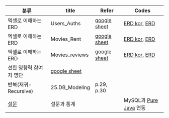 | 분류 | title | Refer | Codes |
| ----- | --- | ------ | ------ |
| 엑셀로 이해하는 ERD |  Users_Auths  | [google sheet](https://docs.google.com/spreadsheets/d/1dqRAKg9Hl7gOh1Ggjj5Q5eGea8fMjyO5/edit#gid=1779620113) | [ERD kor](./projects/excel_erds/Users_Auths_kor.vuerd), [ERD](./projects/excel_erds/Users_Auths.vuerd) |
| 엑셀로 이해하는 ERD | Movies_Rent | [google sheet](https://docs.google.com/spreadsheets/d/169ItvOOWA1sKsMN4isgYPVX7hrhE5yYnQkwaFJitqUg/edit#gid=0) | [ERD kor](./projects/excel_erds/Movies_Rents_kor.vuerd), [ERD](./projects/excel_erds/Movies_Rents.vuerd)|
| 엑셀로 이해하는 ERD | Movies_reviews   | [google sheet ](https://docs.google.com/spreadsheets/d/1xHF-54RIRfYPNv-pFuIud8_bv4R2rHWJjK_BxIWZKQA/edit#gid=1202945779) | [ERD kor](./projects/excel_erds/Movies_reviews_kor.vuerd), [ERD](./projects/excel_erds/Movies_reviews.vuerd) |
| 선한 영향력 참여자 명단 | [google sheet](https://docs.google.com/spreadsheets/d/19w5WcWmFKs9F3pd3kHcMlyyStuiOnZ1-/edit#gid=734761325) |  | |
| 반복(재귀-Recursive) | 25.DB_Modeling | p.29, p.30 | |
| [설문](./projects/polls/) | 설문과 통계 | | MySQL과 [Pure Java](./projects/polls/codes/java/) 연동 |
